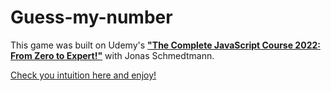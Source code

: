 # Guess-my-number

This game was built on Udemy's [**"The Complete JavaScript Course 2022: From Zero to Expert!"**](https://www.udemy.com/course/the-complete-javascript-courseJavaScript) with Jonas Schmedtmann.

[Check you intuition here and enjoy!](https://splendorous-boba-539831.netlify.app/)

